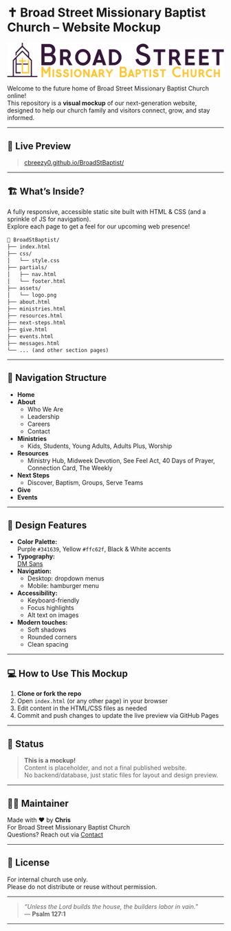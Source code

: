 # ✝️ Broad Street Missionary Baptist Church – Website Mockup

![Broad Street Missionary Baptist Church logo](assets/logo.png)

Welcome to the future home of Broad Street Missionary Baptist Church online!  
This repository is a **visual mockup** of our next-generation website, designed to help our church family and visitors connect, grow, and stay informed.

---

## 🌟 Live Preview

> [cbreezy0.github.io/BroadStBaptist/](https://cbreezy0.github.io/BroadStBaptist/)

---

## 🏗️ What’s Inside?

A fully responsive, accessible static site built with HTML & CSS (and a sprinkle of JS for navigation).  
Explore each page to get a feel for our upcoming web presence!

```
📂 BroadStBaptist/
├── index.html
├── css/
│   └── style.css
├── partials/
│   ├── nav.html
│   └── footer.html
├── assets/
│   └── logo.png
├── about.html
├── ministries.html
├── resources.html
├── next-steps.html
├── give.html
├── events.html
├── messages.html
└── ... (and other section pages)
```

---

## 🧭 Navigation Structure

- **Home**
- **About**
  - Who We Are
  - Leadership
  - Careers
  - Contact
- **Ministries**
  - Kids, Students, Young Adults, Adults Plus, Worship
- **Resources**
  - Ministry Hub, Midweek Devotion, See Feel Act, 40 Days of Prayer, Connection Card, The Weekly
- **Next Steps**
  - Discover, Baptism, Groups, Serve Teams
- **Give**
- **Events**

---

## 🎨 Design Features

- **Color Palette:**  
  Purple `#341639`, Yellow `#ffc62f`, Black & White accents
- **Typography:**  
  [DM Sans](https://fonts.google.com/specimen/DM+Sans)
- **Navigation:**  
  - Desktop: dropdown menus  
  - Mobile: hamburger menu
- **Accessibility:**  
  - Keyboard-friendly  
  - Focus highlights  
  - Alt text on images
- **Modern touches:**  
  - Soft shadows  
  - Rounded corners  
  - Clean spacing

---

## 💻 How to Use This Mockup

1. **Clone or fork the repo**
2. Open `index.html` (or any other page) in your browser
3. Edit content in the HTML/CSS files as needed
4. Commit and push changes to update the live preview via GitHub Pages

---

## 🚦 Status

> **This is a mockup!**  
> Content is placeholder, and not a final published website.  
> No backend/database, just static files for layout and design preview.

---

## 🧑‍💻 Maintainer

Made with ❤️ by **Chris**  
For Broad Street Missionary Baptist Church  
Questions? Reach out via [Contact](contact.html)

---

## 📖 License

For internal church use only.  
Please do not distribute or reuse without permission.

---

> _“Unless the Lord builds the house, the builders labor in vain.”_  
> — **Psalm 127:1**

---
